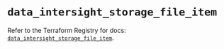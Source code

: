 # `data_intersight_storage_file_item`

Refer to the Terraform Registry for docs: [`data_intersight_storage_file_item`](https://registry.terraform.io/providers/ciscodevnet/intersight/1.0.71/docs/data-sources/storage_file_item).
